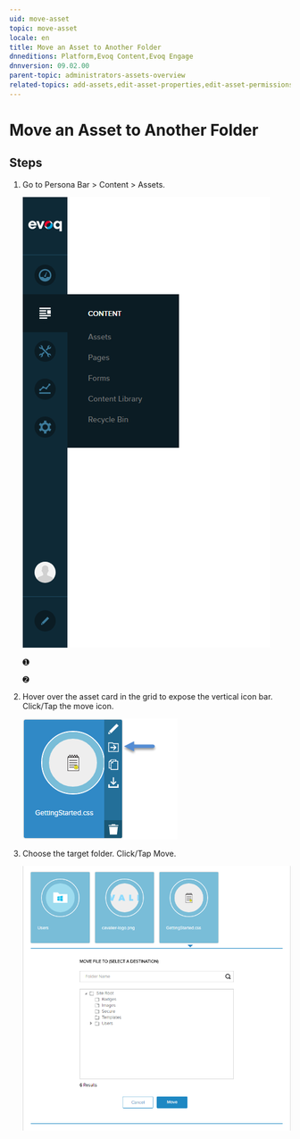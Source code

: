 ```yaml
---
uid: move-asset
topic: move-asset
locale: en
title: Move an Asset to Another Folder
dnneditions: Platform,Evoq Content,Evoq Engage
dnnversion: 09.02.00
parent-topic: administrators-assets-overview
related-topics: add-assets,edit-asset-properties,edit-asset-permissions,copy-asset,download-asset,delete-asset
---
```


# Move an Asset to Another Folder

## Steps

1.  Go to Persona Bar \> Content \> Assets.
    
    ![Persona Bar > Content > Assets](/images/scr-pbar-host-Content-E91.png)
    
    ➊
    
    ➋
    
2.  Hover over the asset card in the grid to expose the vertical icon bar. Click/Tap the move icon.
    
      
    
    ![Asset card iconbar - move](/images/scr-Assets-assetcard-iconbar-move-E90.png)
    
      
    
3.  Choose the target folder. Click/Tap Move.
    
      
    
    ![Move File To folder selector](/images/scr-Assets-MoveFileTo.png)
